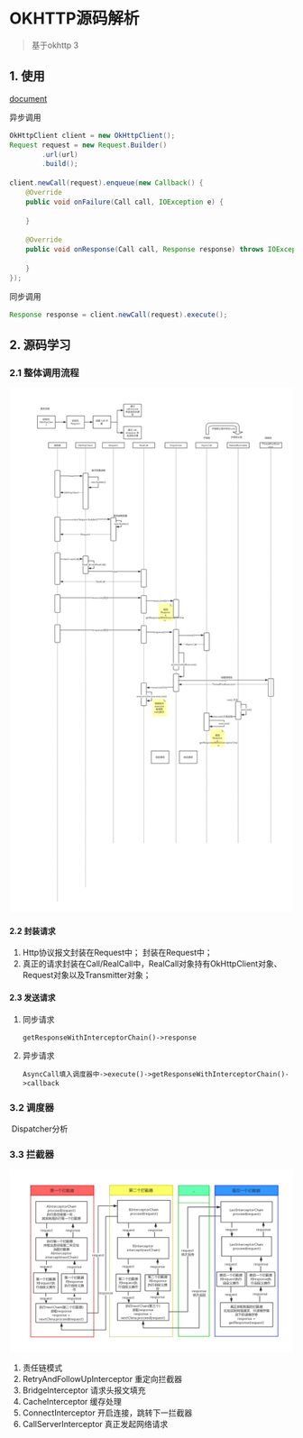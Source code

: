 # OKHTTP源码解析

> 基于okhttp 3

## 1. 使用

[document](https://square.github.io/okhttp/)

异步调用

```java
OkHttpClient client = new OkHttpClient();
Request request = new Request.Builder()
        .url(url)
        .build();

client.newCall(request).enqueue(new Callback() {
    @Override
    public void onFailure(Call call, IOException e) {

    }

    @Override
    public void onResponse(Call call, Response response) throws IOException {

    }
});
```

同步调用

```java
Response response = client.newCall(request).execute();
```



## 2. 源码学习

### 2.1 整体调用流程

![](.\doc\jpg\okhttp时序图.jpg)

#### 2.2 封装请求

1. Http协议报文封装在Request中； 封装在Request中；
2. 真正的请求封装在Call/RealCall中，RealCall对象持有OkHttpClient对象、Request对象以及Transmitter对象；

#### 2.3 发送请求

1. 同步请求

   ```
   getResponseWithInterceptorChain()->response
   ```

2. 异步请求

   ```
   AsyncCall填入调度器中->execute()->getResponseWithInterceptorChain()->callback
   ```



### 3.2 调度器

​	Dispatcher分析

### 3.3 拦截器

![](.\doc\jpg\拦截器.jpg)

1. 责任链模式
2. RetryAndFollowUpInterceptor 重定向拦截器
3. BridgeInterceptor 请求头报文填充
4. CacheInterceptor 缓存处理
5. ConnectInterceptor 开启连接，跳转下一拦截器
6. CallServerInterceptor 真正发起网络请求

   